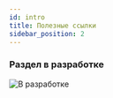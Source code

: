 ```yaml
---
id: intro  
title: Полезные ссылки
sidebar_position: 2
---
```

### Раздел в разработке

![В разработке](/img/pontoon.gif )